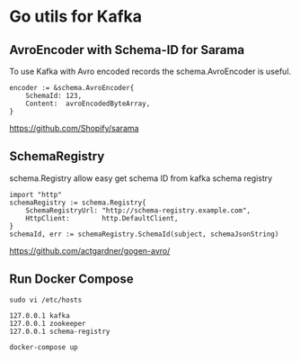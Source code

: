 # Go utils for Kafka

## AvroEncoder with Schema-ID for Sarama

To use Kafka with Avro encoded records the schema.AvroEncoder is useful.

```
encoder := &schema.AvroEncoder{
	SchemaId: 123,
	Content:  avroEncodedByteArray,
}
```
https://github.com/Shopify/sarama 

## SchemaRegistry

schema.Registry allow easy get schema ID from kafka schema registry

```
import "http"
schemaRegistry := schema.Registry{
	SchemaRegistryUrl: "http://schema-registry.example.com",
	HttpClient:        http.DefaultClient,
}
schemaId, err := schemaRegistry.SchemaId(subject, schemaJsonString)
```

https://github.com/actgardner/gogen-avro/

## Run Docker Compose

`sudo vi /etc/hosts`

```
127.0.0.1 kafka
127.0.0.1 zookeeper
127.0.0.1 schema-registry
```

```
docker-compose up
```
